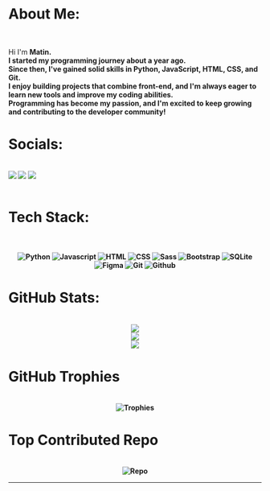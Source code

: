 <div>
  
  <h1>About Me:</h1><br>
  <p>Hi I'm <b>Matin.<b><br>I started my programming journey about a year ago. <br>Since then, I've gained solid skills in Python, JavaScript, HTML, CSS, and Git.<br>I enjoy building projects that combine front-end, and I'm always eager to learn new tools and improve my coding abilities.<br>Programming has become my passion, and I'm excited to keep growing and contributing to the developer community!</p>
  
  
  <h1>Socials:</h1><br>
  <div>
    <a href='https://linkedin.com/in/matin-yarzadeh-3155ba361'><img src='https://img.shields.io/badge/LinkedIn-%230077B5.svg?logo=linkedin&logoColor=white'></a>
    <a href='mailto:matinyarzadeh13@gmail.com'><img src='https://img.shields.io/badge/Email-D14836?logo=gmail&logoColor=white'></a>
    <a href='https://t.me/Hu_Matin'><img src='https://img.shields.io/badge/Telegram-%230077B5?logo=Telegram&logoColor=white'></a>
  </div>
  <br>
  
  
  <h1>Tech Stack:</h1><br>
  <br>
  <div align='center'>
    <img src='https://img.shields.io/badge/python-3670A0?style=flat&logo=python&logoColor=ffdd54' alt='Python'>
    <img src='https://img.shields.io/badge/javascript-%23323330.svg?style=flat&logo=javascript&logoColor=%23F7DF1E' alt='Javascript'>
    <img src='https://img.shields.io/badge/html5-%23E34F26.svg?style=flat&logo=html5&logoColor=white' alt='HTML'>
    <img src='https://img.shields.io/badge/css3-%231572B6.svg?style=flat&logo=css3&logoColor=white' alt='CSS'>
    <img src='https://img.shields.io/badge/sass-%231572B6.svg?style=flat&logo=sass&logoColor=white' alt='Sass'>
    <img src='https://img.shields.io/badge/bootstrap-%238511FA.svg?style=flat&logo=bootstrap&logoColor=white' alt='Bootstrap'>
    <img src='https://img.shields.io/badge/sqlite-%2307405e.svg?style=flat&logo=sqlite&logoColor=white' alt='SQLite'>
    <img src='https://img.shields.io/badge/figma-%23F24E1E.svg?style=flat&logo=figma&logoColor=white' alt='Figma'>
    <img src='https://img.shields.io/badge/git-%23F05033.svg?style=flat&logo=git&logoColor=white' alt='Git'>
    <img src='https://img.shields.io/badge/github-%23121011.svg?style=flat&logo=github&logoColor=white' alt='Github'>
  </div>
  
  <h1>GitHub Stats:</h1><br>
  <div align='center'>
    <img src='https://github-readme-stats.vercel.app/api?username=hu-matin&amp;theme=dark&amp;hide_border=false&amp;include_all_commits=false&amp;count_private=false'><br/>
    <img src='https://nirzak-streak-stats.vercel.app/?user=hu-matin&amp;theme=dark&amp;hide_border=false'><br/>
    <img src='https://github-readme-stats.vercel.app/api/top-langs/?username=hu-matin&amp;theme=dark&amp;hide_border=false&amp;include_all_commits=false&amp;count_private=false&amp;layout=compact'>
  </div>
  
  
  <h1>GitHub Trophies</h1><br>
  <div align='center'>
    <img src='https://github-profile-trophy.vercel.app/?username=hu-matin&theme=radical&no-frame=false&no-bg=true&margin-w=4' alt='Trophies'>
  </div>
  
  <h1>Top Contributed Repo</h1><br>
  <div align='center'>
    <img src='https://github-contributor-stats.vercel.app/api?username=hu-matin&amp;limit=5&amp;theme=dark&amp;combine_all_yearly_contributions=true' alt='Repo'>
    <hr>
  </div>
</div>
